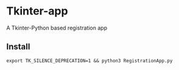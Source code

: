 # Tkinter-app
A Tkinter-Python based registration app

## Install
`export TK_SILENCE_DEPRECATION=1 && python3 RegistrationApp.py`
